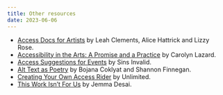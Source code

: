 ```yaml
---
title: Other resources
date: 2023-06-06
---
```

- [Access Docs for Artists](https://www.accessdocsforartists.com/) by Leah Clements, Alice Hattrick and Lizzy Rose.
- [Accessibility in the Arts: A Promise and a Practice](https://promiseandpractice.art/) by Carolyn Lazard.
- [Access Suggestions for Events](https://www.sinsinvalid.org/blog/access-suggestions-for-a-public-event) by Sins Invalid.
- [Alt Text as Poetry](https://alt-text-as-poetry.net/#book) by Bojana Coklyat and Shannon Finnegan.
- [Creating Your Own Access Rider](https://weareunlimited.org.uk/resource/creating-your-own-access-rider/) by Unlimited.  
- [This Work Isn’t For Us](https://docs.google.com/document/d/1HGBSsBsERxSaD1t0Oq_9acqAqiAPPLekBxaJ8tk-Njw/edit) by Jemma Desai.   

